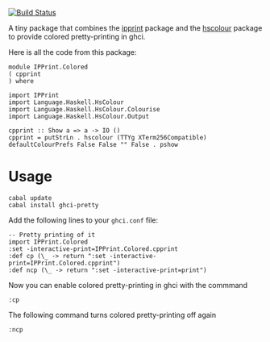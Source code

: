 [![Build Status](https://travis-ci.org/larskuhtz/ghci-pretty.svg?branch=master)](https://travis-ci.org/larskuhtz/ghci-pretty)

A tiny package that combines the [ipprint](https://hackage.haskell.org/package/ipprint)
package and the [hscolour](https://hackage.haskell.org/package/hscolour)
package to provide colored pretty-printing in ghci.

Here is all the code from this package:

```.haskell
module IPPrint.Colored
( cpprint
) where

import IPPrint
import Language.Haskell.HsColour
import Language.Haskell.HsColour.Colourise
import Language.Haskell.HsColour.Output

cpprint :: Show a => a -> IO ()
cpprint = putStrLn . hscolour (TTYg XTerm256Compatible) defaultColourPrefs False False "" False . pshow
```

Usage
=====

```.haskell
cabal update
cabal install ghci-pretty
```

Add the following lines to your `ghci.conf` file:

```.haskell
-- Pretty printing of it
import IPPrint.Colored
:set -interactive-print=IPPrint.Colored.cpprint
:def cp (\_ -> return ":set -interactive-print=IPPrint.Colored.cpprint")
:def ncp (\_ -> return ":set -interactive-print=print")
```

Now you can enable colored pretty-printing in ghci with the commmand

```.haskell
:cp
```

The following command turns colored pretty-printing off again

```.haskell
:ncp
```
